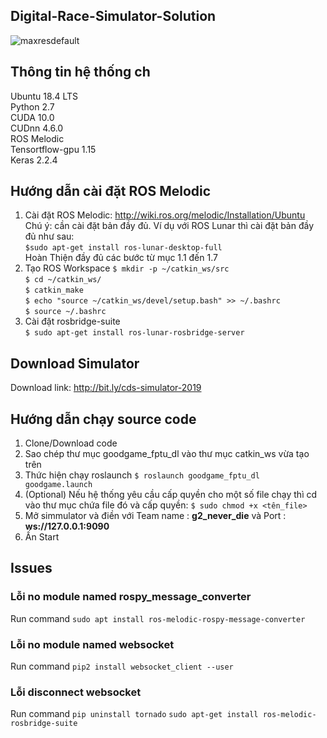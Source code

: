 ## Digital-Race-Simulator-Solution
![maxresdefault](https://user-images.githubusercontent.com/48562455/112740137-a58fb800-8fa4-11eb-8da9-a3c4d58b7546.jpg)
## Thông tin hệ thống ch
Ubuntu 18.4 LTS\
Python 2.7\
CUDA 10.0\
CUDnn 4.6.0\
ROS Melodic\
Tensortflow-gpu 1.15\
Keras 2.2.4
## Hướng dẫn cài đặt ROS Melodic
1. Cài đặt ROS Melodic:
  http://wiki.ros.org/melodic/Installation/Ubuntu \
  Chú ý: cần cài đặt bản đầy đủ. Ví dụ với ROS Lunar thì cài đặt bản đầy đủ như sau:\
  `$sudo apt-get install ros-lunar-desktop-full`\
  Hoàn Thiện đầy đủ các bước từ mục 1.1 đến 1.7
2. Tạo ROS Workspace
  `$ mkdir -p ~/catkin_ws/src`\
  `$ cd ~/catkin_ws/`\
  `$ catkin_make`\
  `$ echo "source ~/catkin_ws/devel/setup.bash" >> ~/.bashrc`\
  `$ source ~/.bashrc`
3. Cài đặt rosbridge-suite\
`$ sudo apt-get install ros-lunar-rosbridge-server`
## Download Simulator
Download link: http://bit.ly/cds-simulator-2019
## Hướng dẫn chạy source code
1. Clone/Download code
2. Sao chép thư mục goodgame_fptu_dl vào thư mục catkin_ws vừa tạo trên
3. Thức hiện chạy roslaunch `$ roslaunch goodgame_fptu_dl goodgame.launch`
4. (Optional) Nếu hệ thống yêu cầu cấp quyền cho một số file chạy thì cd vào thư mục chứa file đó và cấp quyền: `$ sudo chmod +x <tên_file>`
5. Mở simmulator và điền với Team name : **g2_never_die** và Port : **ws://127.0.0.1:9090**
6. Ấn Start
## Issues
### Lỗi **no module named rospy_message_converter** 

Run command `sudo apt install ros-melodic-rospy-message-converter`

### Lỗi **no module named websocket** 

Run command `pip2 install websocket_client --user`

### Lỗi disconnect websocket 

Run command 
`pip uninstall tornado`
`sudo apt-get install ros-melodic-rosbridge-suite`
